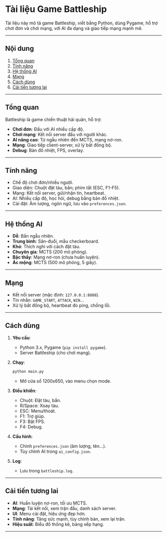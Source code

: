 # Tài liệu Game Battleship

Tài liệu này mô tả game Battleship, viết bằng Python, dùng Pygame, hỗ trợ chơi đơn và chơi mạng, với AI đa dạng và giao tiếp mạng mạnh mẽ.

---

## Nội dung

1. [Tổng quan](#tổng-quan)
2. [Tính năng](#tính-năng)
3. [Hệ thống AI](#hệ-thống-ai)
4. [Mạng](#mạng)
5. [Cách dùng](#cách-dùng)
6. [Cải tiến tương lai](#cải-tiến-tương-lai)

---

## Tổng quan

Battleship là game chiến thuật hải quân, hỗ trợ:
- **Chơi đơn**: Đấu với AI nhiều cấp độ.
- **Chơi mạng**: Kết nối server đấu với người khác.
- **AI nâng cao**: Từ ngẫu nhiên đến MCTS, mạng nơ-ron.
- **Mạng**: Giao tiếp client-server, xử lý bất đồng bộ.
- **Debug**: Bản đồ nhiệt, FPS, overlay.

---

## Tính năng

- Chế độ chơi đơn/nhiều người.
- Giao diện: Chuột đặt tàu, bắn; phím tắt (ESC, F1-F5).
- Mạng: Kết nối server, gửi/nhận tin, heartbeat.
- AI: Nhiều cấp độ, học hỏi, debug bằng bản đồ nhiệt.
- Cài đặt: Âm lượng, ngôn ngữ, lưu vào `preferences.json`.

---

## Hệ thống AI

- **Dễ**: Bắn ngẫu nhiên.
- **Trung bình**: Săn-đuổi, mẫu checkerboard.
- **Khó**: Thích nghi với cách đặt tàu.
- **Chuyên gia**: MCTS (200 mô phỏng).
- **Bậc thầy**: Mạng nơ-ron (chưa huấn luyện).
- **Ác mộng**: MCTS (500 mô phỏng, 5 giây).

---

## Mạng

- Kết nối server (mặc định: `127.0.0.1:8888`).
- Tin nhắn: `GAME_START`, `ATTACK`, `WIN`...
- Xử lý bất đồng bộ, heartbeat đo ping, chống lỗi.

---

## Cách dùng

1. **Yêu cầu**:
   - Python 3.x, Pygame (`pip install pygame`).
   - Server Battleship (cho chơi mạng).

2. **Chạy**:
   ```bash
   python main.py
   ```
   - Mở cửa sổ 1200x650, vào menu chọn mode.

3. **Điều khiển**:
   - Chuột: Đặt tàu, bắn.
   - R/Space: Xoay tàu.
   - ESC: Menu/thoát.
   - F1: Trợ giúp.
   - F3: Bật FPS.
   - F4: Debug.

4. **Cấu hình**:
   - Chỉnh `preferences.json` (âm lượng, tên...).
   - Tùy chỉnh AI trong `ai_config.json`.

5. **Log**:
   - Lưu trong `battleship.log`.

---

## Cải tiến tương lai

- **AI**: Huấn luyện nơ-ron, tối ưu MCTS.
- **Mạng**: Tái kết nối, xem trận đấu, danh sách server.
- **UI**: Menu cài đặt, hiệu ứng đẹp hơn.
- **Tính năng**: Tăng sức mạnh, tùy chỉnh bàn, xem lại trận.
- **Hiệu suất**: Biểu đồ thống kê, bảng xếp hạng.

--- 

